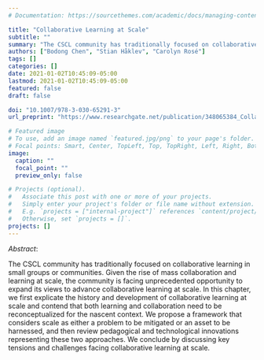 ```yaml
---
# Documentation: https://sourcethemes.com/academic/docs/managing-content/

title: "Collaborative Learning at Scale"
subtitle: ""
summary: "The CSCL community has traditionally focused on collaborative learning in small groups or communities. Given the rise of mass collaboration and learning at scale, the community is facing unprecedented opportunity to expand its views to advance collaborative learning at scale. In this chapter, we first explicate the history and development of collaborative learning at scale and contend that both learning and collaboration need to be reconceptualized for the nascent context. We propose a framework that considers scale as either a problem to be mitigated or an asset to be harnessed, and then review pedagogical and technological innovations representing these two approaches. We conclude by discussing key tensions and challenges facing collaborative learning at scale."
authors: ["Bodong Chen", "Stian Håklev", "Carolyn Rosé"]
tags: []
categories: []
date: 2021-01-02T10:45:09-05:00
lastmod: 2021-01-02T10:45:09-05:00
featured: false
draft: false

doi: "10.1007/978-3-030-65291-3"
url_preprint: "https://www.researchgate.net/publication/348065384_Collaborative_Learning_at_Scale"

# Featured image
# To use, add an image named `featured.jpg/png` to your page's folder.
# Focal points: Smart, Center, TopLeft, Top, TopRight, Left, Right, BottomLeft, Bottom, BottomRight.
image:
  caption: ""
  focal_point: ""
  preview_only: false

# Projects (optional).
#   Associate this post with one or more of your projects.
#   Simply enter your project's folder or file name without extension.
#   E.g. `projects = ["internal-project"]` references `content/project/deep-learning/index.md`.
#   Otherwise, set `projects = []`.
projects: []
---
```


*Abstract*: 

The CSCL community has traditionally focused on collaborative learning in small groups or communities. Given the rise of mass collaboration and learning at scale, the community is facing unprecedented opportunity to expand its views to advance collaborative learning at scale. In this chapter, we first explicate the history and development of collaborative learning at scale and contend that both learning and collaboration need to be reconceptualized for the nascent context. We propose a framework that considers scale as either a problem to be mitigated or an asset to be harnessed, and then review pedagogical and technological innovations representing these two approaches. We conclude by discussing key tensions and challenges facing collaborative learning at scale.